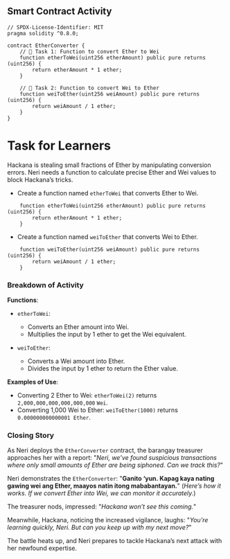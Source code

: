 ## Smart Contract Activity

```solidity
// SPDX-License-Identifier: MIT
pragma solidity ^0.8.0;

contract EtherConverter {
    // 🚩 Task 1: Function to convert Ether to Wei
    function etherToWei(uint256 etherAmount) public pure returns (uint256) {
        return etherAmount * 1 ether;
    }

    // 🚩 Task 2: Function to convert Wei to Ether
    function weiToEther(uint256 weiAmount) public pure returns (uint256) {
        return weiAmount / 1 ether;
    }
}
```

# Task for Learners

Hackana is stealing small fractions of Ether by manipulating conversion errors. Neri needs a function to calculate precise Ether and Wei values to block Hackana’s tricks.

- Create a function named `etherToWei` that converts Ether to Wei.

```solidity
    function etherToWei(uint256 etherAmount) public pure returns (uint256) {
        return etherAmount * 1 ether;
    }
```

- Create a function named `weiToEther` that converts Wei to Ether.

```solidity
    function weiToEther(uint256 weiAmount) public pure returns (uint256) {
        return weiAmount / 1 ether;
    }
```

### Breakdown of Activity

**Functions**:

- `etherToWei`:

  - Converts an Ether amount into Wei.
  - Multiplies the input by 1 ether to get the Wei equivalent.

- `weiToEther`:
  - Converts a Wei amount into Ether.
  - Divides the input by 1 ether to return the Ether value.

**Examples of Use**:

- Converting 2 Ether to Wei: `etherToWei(2)` returns `2,000,000,000,000,000,000` `Wei`.
- Converting 1,000 Wei to Ether: `weiToEther(1000)` returns `0.000000000000001 Ether`.

### Closing Story

As Neri deploys the `EtherConverter` contract, the barangay treasurer approaches her with a report:
"_Neri, we’ve found suspicious transactions where only small amounts of Ether are being siphoned. Can we track this?_"

Neri demonstrates the `EtherConverter`:
"**Ganito ‘yun. Kapag kaya nating gawing wei ang Ether, maayos natin itong mababantayan.**"
(_Here’s how it works. If we convert Ether into Wei, we can monitor it accurately._)

The treasurer nods, impressed:
"_Hackana won’t see this coming._"

Meanwhile, Hackana, noticing the increased vigilance, laughs:
"_You’re learning quickly, Neri. But can you keep up with my next move?_"

The battle heats up, and Neri prepares to tackle Hackana’s next attack with her newfound expertise.
